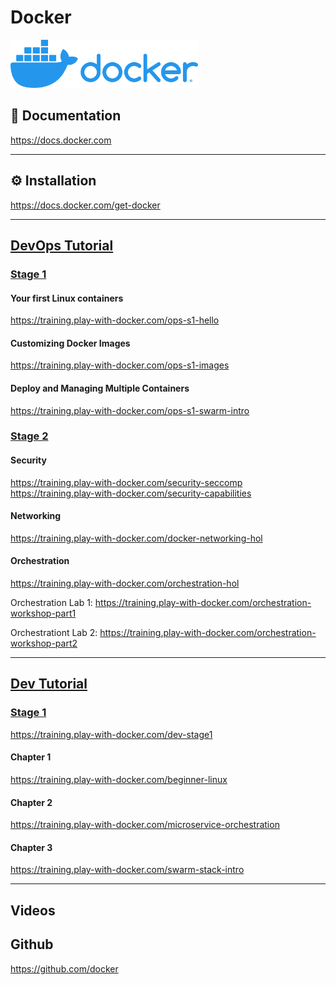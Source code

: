 # Docker

[<img src="../../assets/docker/docker_logo.png" width="300"/>](../../assets/docker/docker_logo.png)

## 📘 Documentation
https://docs.docker.com

---
## ⚙️ Installation
https://docs.docker.com/get-docker

---
## [DevOps Tutorial](https://training.play-with-docker.com/#ops)

### [Stage 1](https://training.play-with-docker.com/ops-stage1)
#### Your first Linux containers
https://training.play-with-docker.com/ops-s1-hello
#### Customizing Docker Images
https://training.play-with-docker.com/ops-s1-images
#### Deploy and Managing Multiple Containers
https://training.play-with-docker.com/ops-s1-swarm-intro

### [Stage 2](https://training.play-with-docker.com/ops-stage2)
#### Security
https://training.play-with-docker.com/security-seccomp
https://training.play-with-docker.com/security-capabilities
#### Networking
https://training.play-with-docker.com/docker-networking-hol
#### Orchestration
https://training.play-with-docker.com/orchestration-hol

Orchestration Lab 1:
https://training.play-with-docker.com/orchestration-workshop-part1

Orchestrationt Lab 2:
https://training.play-with-docker.com/orchestration-workshop-part2

---
## [Dev Tutorial](https://training.play-with-docker.com/#dev)

### [Stage 1](https://training.play-with-docker.com/dev-stage1)
https://training.play-with-docker.com/dev-stage1
#### Chapter 1
https://training.play-with-docker.com/beginner-linux
#### Chapter 2
https://training.play-with-docker.com/microservice-orchestration
#### Chapter 3
https://training.play-with-docker.com/swarm-stack-intro

---

## Videos

## Github
https://github.com/docker